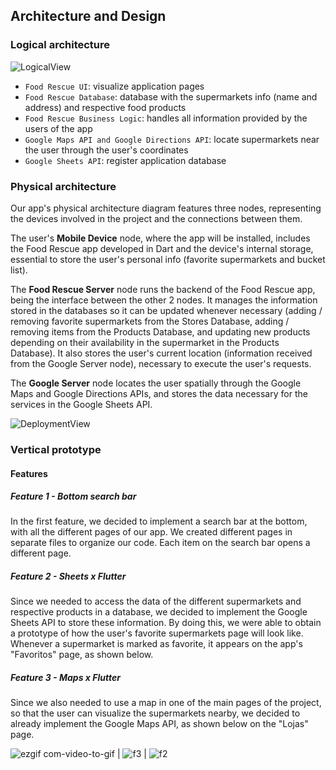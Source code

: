 ## Architecture and Design

### Logical architecture
![LogicalView](https://github.com/FEUP-LEIC-ES-2022-23/2LEIC09T3/blob/main/images/LogicalView.png)

- `Food Rescue UI`: visualize application pages
- `Food Rescue Database`: database with the supermarkets info (name and address) and respective food products
- `Food Rescue Business Logic`: handles all information provided by the users of the app
- `Google Maps API and Google Directions API`: locate supermarkets near the user through the user's coordinates
- `Google Sheets API`: register application database


### Physical architecture
Our app's physical architecture diagram features three nodes, representing the devices involved in the project and the connections between them.

The user's **Mobile Device** node, where the app will be installed, includes the Food Rescue app developed in Dart and the device's internal storage,
essential to store the user's personal info (favorite supermarkets and bucket list).

The **Food Rescue Server** node runs the backend of the Food Rescue app, being the interface between the other 2 nodes. It manages the information
stored in the databases so it can be updated whenever necessary (adding / removing favorite supermarkets from the Stores Database, adding / removing
items from the Products Database, and updating new products depending on their availability in the supermarket in the Products Database). It also stores
the user's current location (information received from the Google Server node), necessary to execute the user's requests.

The **Google Server** node locates the user spatially through the Google Maps and Google Directions APIs, and stores the data necessary for the services
in the Google Sheets API.

![DeploymentView](https://github.com/FEUP-LEIC-ES-2022-23/2LEIC09T3/blob/main/images/DeploymentView.png)


### Vertical prototype

#### Features
##### Feature 1 - Bottom search bar
In the first feature, we decided to implement a search bar at the bottom, with all the different pages of our app.
We created different pages in separate files to organize our code. Each item on the search bar opens a different page.

##### Feature 2 - Sheets x Flutter
Since we needed to access the data of the different supermarkets and respective products in a database, we decided
to implement the Google Sheets API to store these information. By doing this, we were able to obtain a prototype of
how the user's favorite supermarkets page will look like. Whenever a supermarket is marked as favorite, it appears
on the app's "Favoritos" page, as shown below.

##### Feature 3 - Maps x Flutter
Since we also needed to use a map in one of the main pages of the project, so that the user can visualize the
supermarkets nearby, we decided to already implement the Google Maps API, as shown below on the "Lojas" page.



![ezgif com-video-to-gif](https://user-images.githubusercontent.com/93678161/226060412-1b9d09eb-84fb-49c1-8da8-b98fd5425242.gif)  |  ![f3](https://user-images.githubusercontent.com/93678161/225103816-7987fc53-eb12-4f3e-a0c3-97ce18b920fe.png)  |  ![f2](https://user-images.githubusercontent.com/93678161/225103043-5910a1b7-94e8-4555-9fad-f6c5bceccf89.png)
